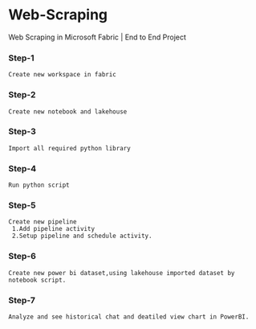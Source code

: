 # Web-Scraping
Web Scraping in Microsoft Fabric | End to End Project

### Step-1
```
Create new workspace in fabric
```
### Step-2
```
Create new notebook and lakehouse 
```
### Step-3
```
Import all required python library
```
### Step-4
```
Run python script
```
### Step-5
```
Create new pipeline
 1.Add pipeline activity
 2.Setup pipeline and schedule activity.
 ```
### Step-6
```
Create new power bi dataset,using lakehouse imported dataset by notebook script.
```
### Step-7
```
Analyze and see historical chat and deatiled view chart in PowerBI.
```



